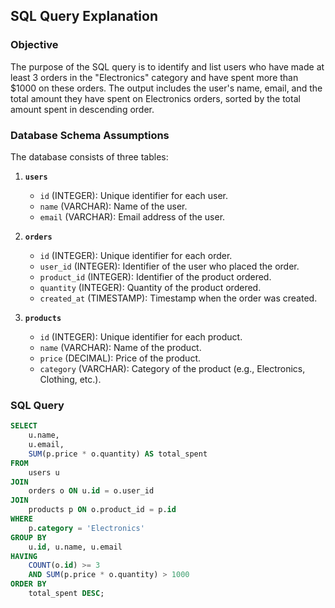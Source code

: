 ## SQL Query Explanation

### Objective

The purpose of the SQL query is to identify and list users who have made at least 3 orders in the "Electronics" category and have spent more than $1000 on these orders. The output includes the user's name, email, and the total amount they have spent on Electronics orders, sorted by the total amount spent in descending order.

### Database Schema Assumptions

The database consists of three tables:

1. **`users`**
    - `id` (INTEGER): Unique identifier for each user.
    - `name` (VARCHAR): Name of the user.
    - `email` (VARCHAR): Email address of the user.

2. **`orders`**
    - `id` (INTEGER): Unique identifier for each order.
    - `user_id` (INTEGER): Identifier of the user who placed the order.
    - `product_id` (INTEGER): Identifier of the product ordered.
    - `quantity` (INTEGER): Quantity of the product ordered.
    - `created_at` (TIMESTAMP): Timestamp when the order was created.

3. **`products`**
    - `id` (INTEGER): Unique identifier for each product.
    - `name` (VARCHAR): Name of the product.
    - `price` (DECIMAL): Price of the product.
    - `category` (VARCHAR): Category of the product (e.g., Electronics, Clothing, etc.).

### SQL Query

```sql
SELECT
    u.name,
    u.email,
    SUM(p.price * o.quantity) AS total_spent
FROM
    users u
JOIN
    orders o ON u.id = o.user_id
JOIN
    products p ON o.product_id = p.id
WHERE
    p.category = 'Electronics'
GROUP BY
    u.id, u.name, u.email
HAVING
    COUNT(o.id) >= 3
    AND SUM(p.price * o.quantity) > 1000
ORDER BY
    total_spent DESC;
